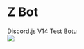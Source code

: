 # Z Bot 
Discord.js V14 Test Botu 
<br />
<img src="https://avatars.mds.yandex.net/i?id=373f89ff462d8357d334ed727bcecbcfcfb1f81d-9285955-images-thumbs&n=13" />
